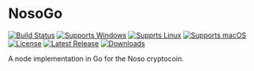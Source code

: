 # NosoGo
[![Build Status](https://github.com/Friends-Of-Noso/NosoGo/actions/workflows/main.yml/badge.svg?branch=main)](https://github.com/Friends-Of-Noso/NosoGo/actions)
[![Supports Windows](https://img.shields.io/badge/support-Windows-blue?logo=Windows)](https://github.com/Friends-Of-Noso/NosoGo/releases/latest)
[![Supprts Linux](https://img.shields.io/badge/support-Linux-yellow?logo=Linux)](https://github.com/Friends-Of-Noso/NosoGo/releases/latest)
[![Supports macOS](https://img.shields.io/badge/support-macOS-black?logo=macOS)](https://github.com/Friends-Of-Noso/NosoGo/releases/latest)
[![License](https://img.shields.io/github/license/Friends-Of-Noso/NosoGo)](https://github.com/Friends-Of-Noso/NosoGo/blob/master/LICENSE)
[![Latest Release](https://img.shields.io/github/v/release/Friends-Of-Noso/NosoGo?label=latest%20release)](https://github.com/Friends-Of-Noso/NosoGo/releases/latest)
[![Downloads](https://img.shields.io/github/downloads/Friends-Of-Noso/NosoGo/total)](https://github.com/Friends-Of-Noso/NosoGo/releases)

A node implementation in Go for the Noso cryptocoin.